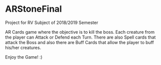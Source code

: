 # ARStoneFinal

Project for RV Subject of 2018/2019 Semester

AR Cards game where the objective is to kill the boss.
Each creature from the player can Attack or Defend each Turn.
There are also Spell cards that attack the Boss and also there are Buff Cards that allow the player to buff his/her creatures.

Enjoy the Game! :) 
